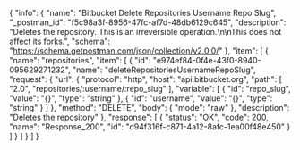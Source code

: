 {
  "info": {
    "name": "Bitbucket Delete Repositories Username Repo Slug",
    "_postman_id": "f5c98a3f-8956-47fc-af7d-48db6129c645",
    "description": "Deletes the repository. This is an irreversible operation.\n\nThis does not affect its forks.",
    "schema": "https://schema.getpostman.com/json/collection/v2.0.0/"
  },
  "item": [
    {
      "name": "repositories",
      "item": [
        {
          "id": "e974ef84-0f4e-43f0-8940-095629271232",
          "name": "deleteRepositoriesUsernameRepoSlug",
          "request": {
            "url": {
              "protocol": "http",
              "host": "api.bitbucket.org",
              "path": [
                "2.0",
                "repositories/:username/:repo_slug"
              ],
              "variable": [
                {
                  "id": "repo_slug",
                  "value": "{}",
                  "type": "string"
                },
                {
                  "id": "username",
                  "value": "{}",
                  "type": "string"
                }
              ]
            },
            "method": "DELETE",
            "body": {
              "mode": "raw"
            },
            "description": "Deletes the repository"
          },
          "response": [
            {
              "status": "OK",
              "code": 200,
              "name": "Response_200",
              "id": "d94f316f-c871-4a12-8afc-1ea00f48e450"
            }
          ]
        }
      ]
    }
  ]
}